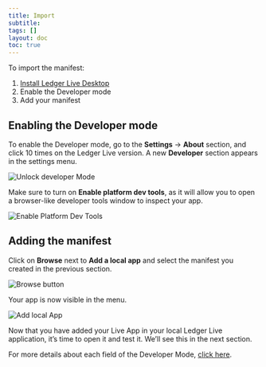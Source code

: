 ```yaml
---
title: Import
subtitle:
tags: []
layout: doc
toc: true
---
```


To import the manifest:
1. [Install Ledger Live Desktop](https://www.ledger.com/ledger-live/download)
2. Enable the Developer mode 
3. Add your manifest

## Enabling the Developer mode

To enable the Developer mode, go to the **Settings** -> **About** section, and click 10 times on the Ledger Live version. A new **Developer** section appears in the settings menu.

![Unlock developer Mode](../../images/tuto-3-1-developer-mode.png "How to unlock Developer Mode")

Make sure to turn on **Enable platform dev tools**, as it will allow you to open a browser-like developer tools window to inspect your app.

![Enable Platform Dev Tools](../../images/tuto-3-2-dev-tools.png "Enable Platform Dev Tools")

## Adding the manifest

Click on **Browse** next to **Add a local app** and select the manifest you created in the previous section.

![Browse button](../../images/tuto-3-3-browse.png "Browse button")

Your app is now visible in the menu.

![Add local App](../../images/tuto-3-4-local-app.png "Add local app")

Now that you have added your Live App in your local Ledger Live application, it’s time to open it and test it. We’ll see this in the next section.

For more details about each field of the Developer Mode, [click here](../../reference/developer-mode). 